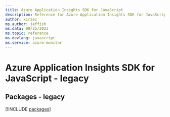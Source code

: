 ```yaml
---
title: Azure Application Insights SDK for JavaScript
description: Reference for Azure Application Insights SDK for JavaScript
author: xirzec
ms.author: jeffish
ms.data: 09/25/2023
ms.topic: reference
ms.devlang: javascript
ms.service: azure-monitor
---
```

# Azure Application Insights SDK for JavaScript - legacy
## Packages - legacy
[!INCLUDE [packages](application-insights-index.md)]